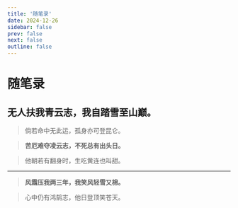```yaml
---
title: '随笔录'
date: 2024-12-26
sidebar: false
prev: false
next: false
outline: false
---
```


# 随笔录

## 无人扶我青云志，我自踏雪至山巅。

> 倘若命中无此运，孤身亦可登昆仑。

> **苦厄难夺凌云志，不死总有出头日。**

> 他朝若有翻身时，生吃黄连也叫甜。

---

> **风霜压我两三年，我笑风轻雪又棉。**

> 心中仍有鸿鹄志，他日登顶笑苍天。
